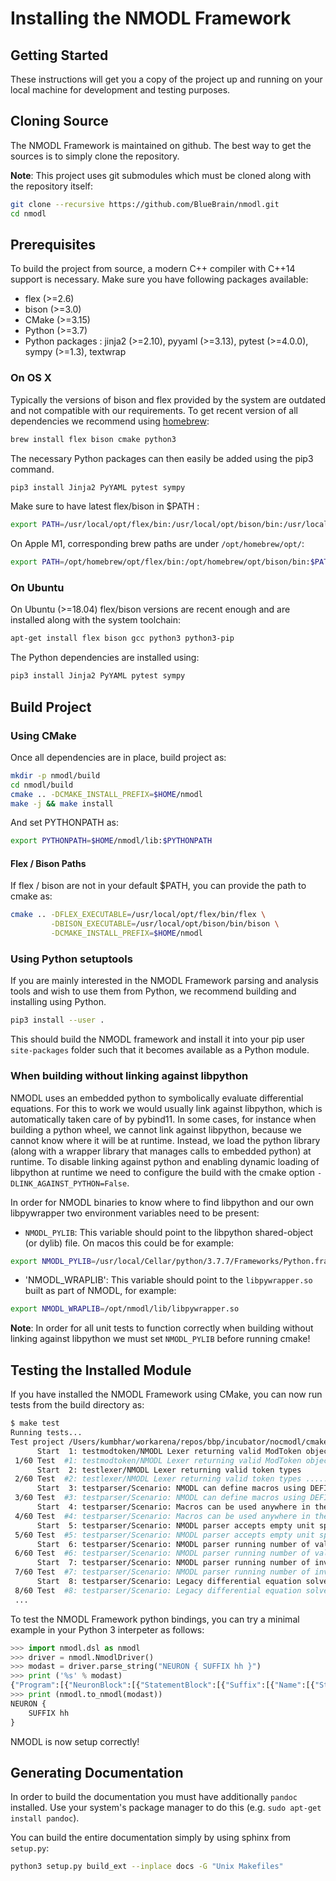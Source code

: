 # Installing the NMODL Framework

## Getting Started

These instructions will get you a copy of the project up and running on your local machine for development and testing purposes.

## Cloning Source

The NMODL Framework is maintained on github. The best way to get the sources is to simply clone the repository.

**Note**: This project uses git submodules which must be cloned along with the repository itself:

```sh
git clone --recursive https://github.com/BlueBrain/nmodl.git
cd nmodl
```

## Prerequisites

To build the project from source, a modern C++ compiler with C++14 support is necessary. Make sure you have following packages available:

- flex (>=2.6)
- bison (>=3.0)
- CMake (>=3.15)
- Python (>=3.7)
- Python packages : jinja2 (>=2.10), pyyaml (>=3.13), pytest (>=4.0.0), sympy (>=1.3), textwrap

### On OS X

Typically the versions of bison and flex provided by the system are outdated and not compatible with our requirements.
To get recent version of all dependencies we recommend using [homebrew](https://brew.sh/):

```sh
brew install flex bison cmake python3
```

The necessary Python packages can then easily be added using the pip3 command.

```sh
pip3 install Jinja2 PyYAML pytest sympy
```

Make sure to have latest flex/bison in $PATH :

```sh
export PATH=/usr/local/opt/flex/bin:/usr/local/opt/bison/bin:/usr/local/bin/:$PATH
```

On Apple M1, corresponding brew paths are under `/opt/homebrew/opt/`:

```sh
export PATH=/opt/homebrew/opt/flex/bin:/opt/homebrew/opt/bison/bin:$PATH
```

### On Ubuntu

On Ubuntu (>=18.04) flex/bison versions are recent enough and are installed along with the system toolchain:

```sh
apt-get install flex bison gcc python3 python3-pip
```

The Python dependencies are installed using:

```sh
pip3 install Jinja2 PyYAML pytest sympy
```

## Build Project

### Using CMake

Once all dependencies are in place, build project as:

```sh
mkdir -p nmodl/build
cd nmodl/build
cmake .. -DCMAKE_INSTALL_PREFIX=$HOME/nmodl
make -j && make install
```

And set PYTHONPATH as:

```sh
export PYTHONPATH=$HOME/nmodl/lib:$PYTHONPATH
```

#### Flex / Bison Paths

If flex / bison are not in your default $PATH, you can provide the path to cmake as:

```sh
cmake .. -DFLEX_EXECUTABLE=/usr/local/opt/flex/bin/flex \
         -DBISON_EXECUTABLE=/usr/local/opt/bison/bin/bison \
         -DCMAKE_INSTALL_PREFIX=$HOME/nmodl
```

### Using Python setuptools

If you are mainly interested in the NMODL Framework parsing and analysis tools and wish to use them from Python, we
recommend building and installing using Python.

```sh
pip3 install --user .
```

This should build the NMODL framework and install it into your pip user `site-packages` folder such that it becomes
available as a Python module.

### When building without linking against libpython

NMODL uses an embedded python to symbolically evaluate differential equations. For this to work we would usually link
against libpython, which is automatically taken care of by pybind11. In some cases, for instance when building a
python wheel, we cannot link against libpython, because we cannot know where it will be at runtime. Instead, we load
the python library (along with a wrapper library that manages calls to embedded python) at runtime.
To disable linking against python and enabling dynamic loading of libpython at runtime we need to configure the build 
with the cmake option `-DLINK_AGAINST_PYTHON=False`.

In order for NMODL binaries to know where to find libpython and our own libpywrapper two environment variables need to
be present:

* `NMODL_PYLIB`: This variable should point to the libpython shared-object (or dylib) file. On macos this could be
for example:
````sh
export NMODL_PYLIB=/usr/local/Cellar/python/3.7.7/Frameworks/Python.framework/Versions/3.7/Python
````
* 'NMODL_WRAPLIB': This variable should point to the `libpywrapper.so` built as part of NMODL, for example:
```sh
export NMODL_WRAPLIB=/opt/nmodl/lib/libpywrapper.so
```

**Note**: In order for all unit tests to function correctly when building without linking against libpython we must
set `NMODL_PYLIB` before running cmake!


## Testing the Installed Module

If you have installed the NMODL Framework using CMake, you can now run tests from the build directory as:

```bash
$ make test
Running tests...
Test project /Users/kumbhar/workarena/repos/bbp/incubator/nocmodl/cmake-build-debug
      Start  1: testmodtoken/NMODL Lexer returning valid ModToken object
 1/60 Test  #1: testmodtoken/NMODL Lexer returning valid ModToken object ...................................   Passed    0.01 sec
      Start  2: testlexer/NMODL Lexer returning valid token types
 2/60 Test  #2: testlexer/NMODL Lexer returning valid token types ..........................................   Passed    0.00 sec
      Start  3: testparser/Scenario: NMODL can define macros using DEFINE keyword
 3/60 Test  #3: testparser/Scenario: NMODL can define macros using DEFINE keyword ..........................   Passed    0.01 sec
      Start  4: testparser/Scenario: Macros can be used anywhere in the mod file
 4/60 Test  #4: testparser/Scenario: Macros can be used anywhere in the mod file ...........................   Passed    0.01 sec
      Start  5: testparser/Scenario: NMODL parser accepts empty unit specification
 5/60 Test  #5: testparser/Scenario: NMODL parser accepts empty unit specification .........................   Passed    0.01 sec
      Start  6: testparser/Scenario: NMODL parser running number of valid NMODL constructs
 6/60 Test  #6: testparser/Scenario: NMODL parser running number of valid NMODL constructs .................   Passed    0.04 sec
      Start  7: testparser/Scenario: NMODL parser running number of invalid NMODL constructs
 7/60 Test  #7: testparser/Scenario: NMODL parser running number of invalid NMODL constructs ...............   Passed    0.01 sec
      Start  8: testparser/Scenario: Legacy differential equation solver from NEURON solve number of ODE
 8/60 Test  #8: testparser/Scenario: Legacy differential equation solver from NEURON solve number of ODE ...   Passed    0.00 sec
 ...
```

To test the NMODL Framework python bindings, you can try a minimal example in your Python 3 interpeter as follows:

```python
>>> import nmodl.dsl as nmodl
>>> driver = nmodl.NmodlDriver()
>>> modast = driver.parse_string("NEURON { SUFFIX hh }")
>>> print ('%s' % modast)
{"Program":[{"NeuronBlock":[{"StatementBlock":[{"Suffix":[{"Name":[{"String":[{"name":"SUFFIX"}]}]},{"Name":[{"String":[{"name":"hh"}]}]}]}]}]}]}
>>> print (nmodl.to_nmodl(modast))
NEURON {
    SUFFIX hh
}
```

NMODL is now setup correctly!


## Generating Documentation

In order to build the documentation you must have additionally `pandoc` installed. Use your
system's package manager to do this (e.g. `sudo apt-get install pandoc`).

You can build the entire documentation simply by using sphinx from `setup.py`:

```sh
python3 setup.py build_ext --inplace docs -G "Unix Makefiles"
```
